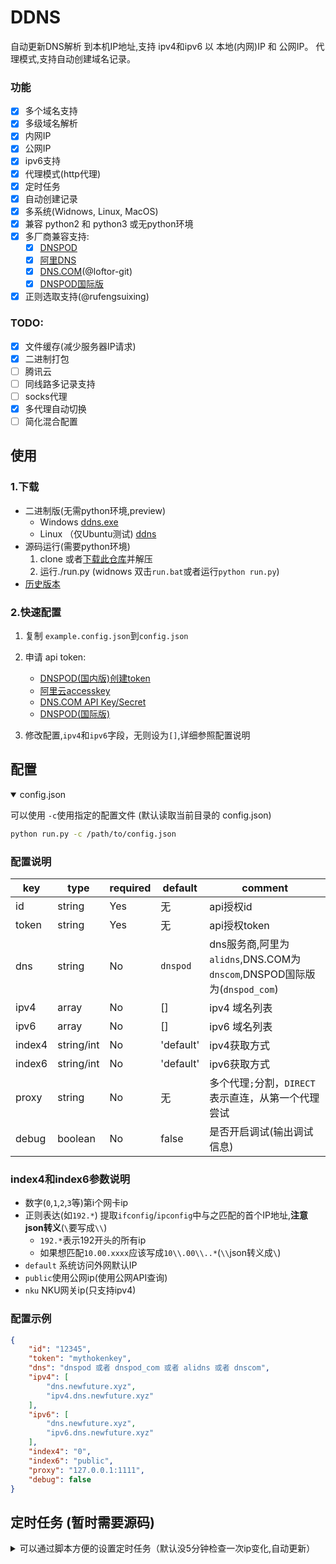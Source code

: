 DDNS
===================
自动更新DNS解析 到本机IP地址,支持 ipv4和ipv6 以 本地(内网)IP 和 公网IP。
代理模式,支持自动创建域名记录。

### 功能

* [x] 多个域名支持
* [x] 多级域名解析
* [x] 内网IP
* [x] 公网IP
* [x] ipv6支持
* [x] 代理模式(http代理)
* [x] 定时任务
* [x] 自动创建记录
* [x] 多系统(Widnows, Linux, MacOS)
* [x] 兼容 python2 和 python3 或无python环境
* [x] 多厂商兼容支持:
	* [x] [DNSPOD](https://www.dnspod.cn/)
	* [x] [阿里DNS](http://www.alidns.com/)
	* [x] [DNS.COM](https://www.dns.com/)(@loftor-git)
	* [x] [DNSPOD国际版](https://www.dnspod.com/)
* [x] 正则选取支持(@rufengsuixing)

### TODO:
* [x] 文件缓存(减少服务器IP请求)
* [x] 二进制打包
* [ ] 腾讯云
* [ ] 同线路多记录支持
* [ ] socks代理
* [x] 多代理自动切换
* [ ] 简化混合配置

## 使用

### 1.下载

* 二进制版(无需python环境,preview)
	* Windows [ddns.exe](https://github.com/NewFuture/DDNS/releases/download/v2.3.0-beta/ddns.exe)
	* Linux （仅Ubuntu测试) [ddns](https://github.com/NewFuture/DDNS/releases/download/v2.3.0-beta/ddns)
* 源码运行(需要python环境)
	1. clone 或者[下载此仓库](https://github.com/NewFuture/DDNS/archive/master.zip)并解压
	2. 运行./run.py (widnows 双击`run.bat`或者运行`python run.py`)
* [历史版本](https://github.com/NewFuture/DDNS/releases)

### 2.快速配置

1. 复制 `example.config.json`到`config.json`
2. 申请 api token:
	* [DNSPOD(国内版)创建token](https://support.dnspod.cn/Kb/showarticle/tsid/227/)
	* [阿里云accesskey](https://help.aliyun.com/knowledge_detail/38738.html)
	* [DNS.COM API Key/Secret](https://www.dns.com/member/apiSet)
	* [DNSPOD(国际版)](https://www.dnspod.com/docs/info.html#get-the-user-token)

3. 修改配置,`ipv4`和`ipv6`字段，无则设为`[]`,详细参照配置说明


## 配置

<details open>
<summary> config.json</summary>

可以使用 `-c`使用指定的配置文件 (默认读取当前目录的 config.json)
```bash
python run.py -c /path/to/config.json 
```

### 配置说明

| key  | type |  required |default |  comment|
| ------| ------- | --------- | ---- | ----------- | 
| id | string |  Yes | 无 | api授权id |
| token | string | Yes | 无 | api授权token | 
| dns | string | No | `dnspod` | dns服务商,阿里为`alidns`,DNS.COM为`dnscom`,DNSPOD国际版为(`dnspod_com`)| 
| ipv4 | array | No | [] | ipv4 域名列表 |
| ipv6 | array | No | [] | ipv6 域名列表 |
| index4 | string/int | No | 'default'| ipv4获取方式 |
| index6 | string/int | No | 'default'| ipv6获取方式 |
| proxy | string | No | 无 | 多个代理`;`分割，`DIRECT`表示直连，从第一个代理尝试|
| debug | boolean | No | false | 是否开启调试(输出调试信息) |

### index4和index6参数说明
* 数字(`0`,`1`,`2`,`3`等)第i个网卡ip
* 正则表达(如`192.*`) 提取`ifconfig`/`ipconfig`中与之匹配的首个IP地址,**注意json转义**(`\`要写成`\\`)
	* `192.*`表示192开头的所有ip
	* 如果想匹配`10.00.xxxx`应该写成`10\\.00\\..*`(`\\`json转义成`\`)
* `default` 系统访问外网默认IP
* `public`使用公网ip(使用公网API查询)
* `nku` NKU网关ip(只支持ipv4)

### 配置示例
```json
{
	"id": "12345",
	"token": "mythokenkey",
	"dns": "dnspod 或者 dnspod_com 或者 alidns 或者 dnscom",
	"ipv4": [
		"dns.newfuture.xyz",
		"ipv4.dns.newfuture.xyz"
	],
	"ipv6": [
		"dns.newfuture.xyz",
		"ipv6.dns.newfuture.xyz"
	],
	"index4": "0",
	"index6": "public",
	"proxy": "127.0.0.1:1111",
	"debug": false
}
```
</details>


## 定时任务 (暂时需要源码)
<details>
<summary>可以通过脚本方便的设置定时任务（默认没5分钟检查一次ip变化,自动更新）</summary>

### windows
**需要已经安装python**
* 以当前用户身份运行定时任务,双击或者运行`task.bat` (执行时会闪黑框)
* 以系统身份运行定时任务,右键"以管理员身份运行"`task.bat`(或者在管理员命令行中运行)

### linux
运行 `sudo ./task.sh`

</details>
